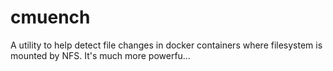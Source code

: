 # cmuench
A utility to help detect file changes in docker containers where filesystem is mounted by NFS. It's much more powerfu…
